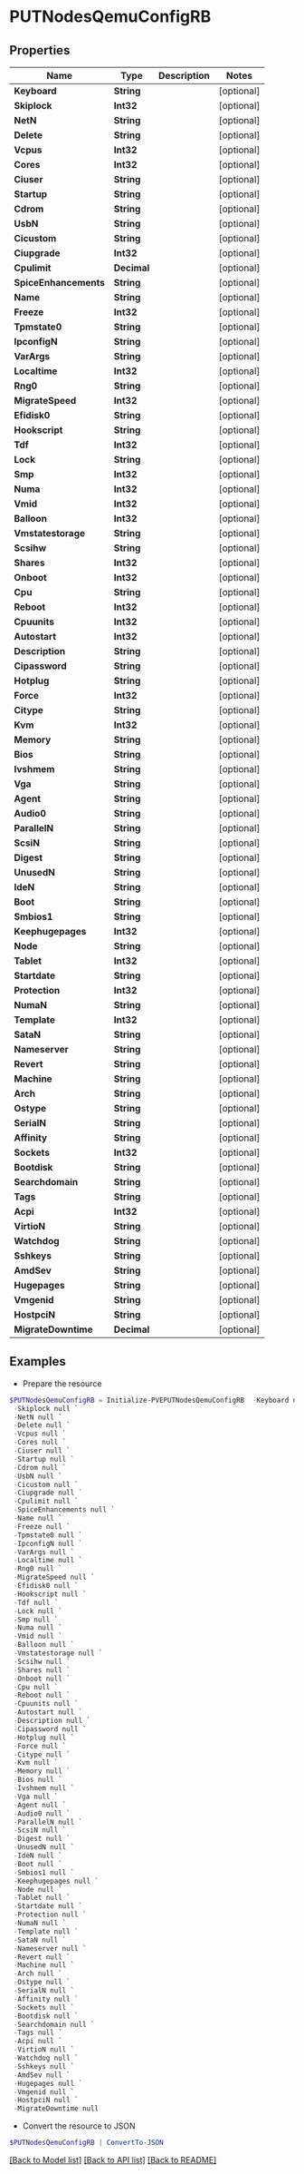 # PUTNodesQemuConfigRB
## Properties

Name | Type | Description | Notes
------------ | ------------- | ------------- | -------------
**Keyboard** | **String** |  | [optional] 
**Skiplock** | **Int32** |  | [optional] 
**NetN** | **String** |  | [optional] 
**Delete** | **String** |  | [optional] 
**Vcpus** | **Int32** |  | [optional] 
**Cores** | **Int32** |  | [optional] 
**Ciuser** | **String** |  | [optional] 
**Startup** | **String** |  | [optional] 
**Cdrom** | **String** |  | [optional] 
**UsbN** | **String** |  | [optional] 
**Cicustom** | **String** |  | [optional] 
**Ciupgrade** | **Int32** |  | [optional] 
**Cpulimit** | **Decimal** |  | [optional] 
**SpiceEnhancements** | **String** |  | [optional] 
**Name** | **String** |  | [optional] 
**Freeze** | **Int32** |  | [optional] 
**Tpmstate0** | **String** |  | [optional] 
**IpconfigN** | **String** |  | [optional] 
**VarArgs** | **String** |  | [optional] 
**Localtime** | **Int32** |  | [optional] 
**Rng0** | **String** |  | [optional] 
**MigrateSpeed** | **Int32** |  | [optional] 
**Efidisk0** | **String** |  | [optional] 
**Hookscript** | **String** |  | [optional] 
**Tdf** | **Int32** |  | [optional] 
**Lock** | **String** |  | [optional] 
**Smp** | **Int32** |  | [optional] 
**Numa** | **Int32** |  | [optional] 
**Vmid** | **Int32** |  | [optional] 
**Balloon** | **Int32** |  | [optional] 
**Vmstatestorage** | **String** |  | [optional] 
**Scsihw** | **String** |  | [optional] 
**Shares** | **Int32** |  | [optional] 
**Onboot** | **Int32** |  | [optional] 
**Cpu** | **String** |  | [optional] 
**Reboot** | **Int32** |  | [optional] 
**Cpuunits** | **Int32** |  | [optional] 
**Autostart** | **Int32** |  | [optional] 
**Description** | **String** |  | [optional] 
**Cipassword** | **String** |  | [optional] 
**Hotplug** | **String** |  | [optional] 
**Force** | **Int32** |  | [optional] 
**Citype** | **String** |  | [optional] 
**Kvm** | **Int32** |  | [optional] 
**Memory** | **String** |  | [optional] 
**Bios** | **String** |  | [optional] 
**Ivshmem** | **String** |  | [optional] 
**Vga** | **String** |  | [optional] 
**Agent** | **String** |  | [optional] 
**Audio0** | **String** |  | [optional] 
**ParallelN** | **String** |  | [optional] 
**ScsiN** | **String** |  | [optional] 
**Digest** | **String** |  | [optional] 
**UnusedN** | **String** |  | [optional] 
**IdeN** | **String** |  | [optional] 
**Boot** | **String** |  | [optional] 
**Smbios1** | **String** |  | [optional] 
**Keephugepages** | **Int32** |  | [optional] 
**Node** | **String** |  | [optional] 
**Tablet** | **Int32** |  | [optional] 
**Startdate** | **String** |  | [optional] 
**Protection** | **Int32** |  | [optional] 
**NumaN** | **String** |  | [optional] 
**Template** | **Int32** |  | [optional] 
**SataN** | **String** |  | [optional] 
**Nameserver** | **String** |  | [optional] 
**Revert** | **String** |  | [optional] 
**Machine** | **String** |  | [optional] 
**Arch** | **String** |  | [optional] 
**Ostype** | **String** |  | [optional] 
**SerialN** | **String** |  | [optional] 
**Affinity** | **String** |  | [optional] 
**Sockets** | **Int32** |  | [optional] 
**Bootdisk** | **String** |  | [optional] 
**Searchdomain** | **String** |  | [optional] 
**Tags** | **String** |  | [optional] 
**Acpi** | **Int32** |  | [optional] 
**VirtioN** | **String** |  | [optional] 
**Watchdog** | **String** |  | [optional] 
**Sshkeys** | **String** |  | [optional] 
**AmdSev** | **String** |  | [optional] 
**Hugepages** | **String** |  | [optional] 
**Vmgenid** | **String** |  | [optional] 
**HostpciN** | **String** |  | [optional] 
**MigrateDowntime** | **Decimal** |  | [optional] 

## Examples

- Prepare the resource
```powershell
$PUTNodesQemuConfigRB = Initialize-PVEPUTNodesQemuConfigRB  -Keyboard null `
 -Skiplock null `
 -NetN null `
 -Delete null `
 -Vcpus null `
 -Cores null `
 -Ciuser null `
 -Startup null `
 -Cdrom null `
 -UsbN null `
 -Cicustom null `
 -Ciupgrade null `
 -Cpulimit null `
 -SpiceEnhancements null `
 -Name null `
 -Freeze null `
 -Tpmstate0 null `
 -IpconfigN null `
 -VarArgs null `
 -Localtime null `
 -Rng0 null `
 -MigrateSpeed null `
 -Efidisk0 null `
 -Hookscript null `
 -Tdf null `
 -Lock null `
 -Smp null `
 -Numa null `
 -Vmid null `
 -Balloon null `
 -Vmstatestorage null `
 -Scsihw null `
 -Shares null `
 -Onboot null `
 -Cpu null `
 -Reboot null `
 -Cpuunits null `
 -Autostart null `
 -Description null `
 -Cipassword null `
 -Hotplug null `
 -Force null `
 -Citype null `
 -Kvm null `
 -Memory null `
 -Bios null `
 -Ivshmem null `
 -Vga null `
 -Agent null `
 -Audio0 null `
 -ParallelN null `
 -ScsiN null `
 -Digest null `
 -UnusedN null `
 -IdeN null `
 -Boot null `
 -Smbios1 null `
 -Keephugepages null `
 -Node null `
 -Tablet null `
 -Startdate null `
 -Protection null `
 -NumaN null `
 -Template null `
 -SataN null `
 -Nameserver null `
 -Revert null `
 -Machine null `
 -Arch null `
 -Ostype null `
 -SerialN null `
 -Affinity null `
 -Sockets null `
 -Bootdisk null `
 -Searchdomain null `
 -Tags null `
 -Acpi null `
 -VirtioN null `
 -Watchdog null `
 -Sshkeys null `
 -AmdSev null `
 -Hugepages null `
 -Vmgenid null `
 -HostpciN null `
 -MigrateDowntime null
```

- Convert the resource to JSON
```powershell
$PUTNodesQemuConfigRB | ConvertTo-JSON
```

[[Back to Model list]](../README.md#documentation-for-models) [[Back to API list]](../README.md#documentation-for-api-endpoints) [[Back to README]](../README.md)

